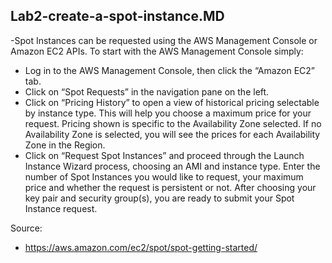 ## Lab2-create-a-spot-instance.MD
-Spot Instances can be requested using the AWS Management Console or Amazon EC2 APIs. To start with the AWS Management Console simply:

- Log in to the AWS Management Console, then click the “Amazon EC2” tab.
- Click on “Spot Requests” in the navigation pane on the left.
- Click on “Pricing History” to open a view of historical pricing selectable by instance type. This will help you choose a maximum price for your request. Pricing shown is specific to the Availability Zone selected. If no Availability Zone is selected, you will see the prices for each Availability Zone in the Region.
- Click on “Request Spot Instances” and proceed through the Launch Instance Wizard process, choosing an AMI and instance type. Enter the number of Spot Instances you would like to request, your maximum price and whether the request is persistent or not. After choosing your key pair and security group(s), you are ready to submit your Spot Instance request.

Source:
- https://aws.amazon.com/ec2/spot/spot-getting-started/
